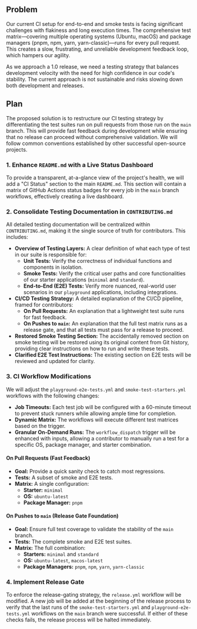 ## Problem

Our current CI setup for end-to-end and smoke tests is facing significant challenges with flakiness and long execution times. The comprehensive test matrix—covering multiple operating systems (Ubuntu, macOS) and package managers (pnpm, npm, yarn, yarn-classic)—runs for every pull request. This creates a slow, frustrating, and unreliable development feedback loop, which hampers our agility.

As we approach a 1.0 release, we need a testing strategy that balances development velocity with the need for high confidence in our code's stability. The current approach is not sustainable and risks slowing down both development and releases.

## Plan

The proposed solution is to restructure our CI testing strategy by differentiating the test suites run on pull requests from those run on the `main` branch. This will provide fast feedback during development while ensuring that no release can proceed without comprehensive validation. We will follow common conventions established by other successful open-source projects.

### 1. Enhance `README.md` with a Live Status Dashboard

To provide a transparent, at-a-glance view of the project's health, we will add a "CI Status" section to the main `README.md`. This section will contain a matrix of GitHub Actions status badges for every job in the `main` branch workflows, effectively creating a live dashboard.

### 2. Consolidate Testing Documentation in `CONTRIBUTING.md`

All detailed testing documentation will be centralized within `CONTRIBUTING.md`, making it the single source of truth for contributors. This includes:

*   **Overview of Testing Layers:** A clear definition of what each type of test in our suite is responsible for:
    *   **Unit Tests:** Verify the correctness of individual functions and components in isolation.
    *   **Smoke Tests:** Verify the critical user paths and core functionalities of our starter applications (`minimal` and `standard`).
    *   **End-to-End (E2E) Tests:** Verify more nuanced, real-world user scenarios in our `playground` applications, including integrations.
*   **CI/CD Testing Strategy:** A detailed explanation of the CI/CD pipeline, framed for contributors:
    *   **On Pull Requests:** An explanation that a lightweight test suite runs for fast feedback.
    *   **On Pushes to `main`:** An explanation that the full test matrix runs as a release gate, and that all tests must pass for a release to proceed.
*   **Restored Smoke Testing Section:** The accidentally removed section on smoke testing will be restored using its original content from Git history, providing clear instructions on how to run and write these tests.
*   **Clarified E2E Test Instructions:** The existing section on E2E tests will be reviewed and updated for clarity.

### 3. CI Workflow Modifications

We will adjust the `playground-e2e-tests.yml` and `smoke-test-starters.yml` workflows with the following changes:

*   **Job Timeouts:** Each test job will be configured with a 60-minute timeout to prevent stuck runners while allowing ample time for completion.
*   **Dynamic Matrix:** The workflows will execute different test matrices based on the trigger.
*   **Granular On-Demand Runs:** The `workflow_dispatch` trigger will be enhanced with inputs, allowing a contributor to manually run a test for a specific OS, package manager, and starter combination.

#### On Pull Requests (Fast Feedback)
*   **Goal:** Provide a quick sanity check to catch most regressions.
*   **Tests:** A subset of smoke and E2E tests.
*   **Matrix:** A single configuration:
    *   **Starter:** `minimal`
    *   **OS:** `ubuntu-latest`
    *   **Package Manager:** `pnpm`

#### On Pushes to `main` (Release Gate Foundation)
*   **Goal:** Ensure full test coverage to validate the stability of the `main` branch.
*   **Tests:** The complete smoke and E2E test suites.
*   **Matrix:** The full combination:
    *   **Starters:** `minimal` and `standard`
    *   **OS:** `ubuntu-latest`, `macos-latest`
    *   **Package Managers:** `pnpm`, `npm`, `yarn`, `yarn-classic`

### 4. Implement Release Gate

To enforce the release-gating strategy, the `release.yml` workflow will be modified. A new job will be added at the beginning of the release process to verify that the last runs of the `smoke-test-starters.yml` and `playground-e2e-tests.yml` workflows on the `main` branch were successful. If either of these checks fails, the release process will be halted immediately.
